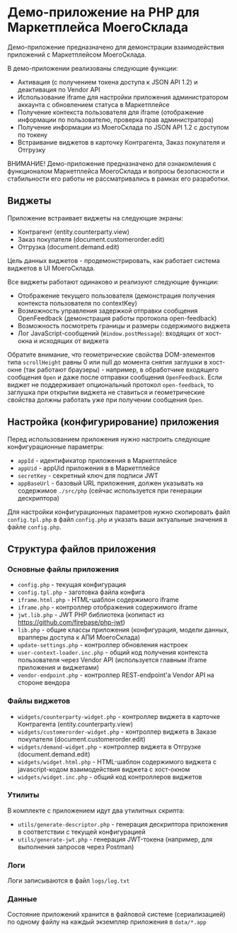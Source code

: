 # Демо-приложение на PHP для Маркетплейса МоегоСклада

Демо-приложение предназначено для демонстрации взаимодействия приложений с Маркетплейсом МоегоСклада. 

В демо-приложении реализованы следующие функции:
* Активация (с получением токена доступа к JSON API 1.2) и деактивация по Vendor API
* Использование iframe для настройки приложения администратором аккаунта с обновлением статуса в Маркетплейсе
* Получение контекста пользователя для iframe (отображение информации по пользователю, проверка прав администратора)
* Получение информации из МоегоСклада по JSON API 1.2 с доступом по токену
* Встраивание виджетов в карточку Контрагента, Заказ покупателя и Отгрузку

ВНИМАНИЕ! Демо-приложение предназначено для ознакомления с функционалом Маркетплейса МоегоСклада и вопросы 
безопасности и стабильности его работы не рассматривались в рамках его разработки.

## Виджеты

Приложение встраивает виджеты на следующие экраны:

* Контрагент (entity.counterparty.view)
* Заказ покупателя (document.customerorder.edit)
* Отгрузка (document.demand.edit)

Цель данных виджетов - продемонстрировать, как работает система виджетов в UI МоегоСклада. 

Все виджеты работают одинаково и реализуют следующие функции:
* Отображение текущего пользователя (демонстрация получения контекста пользователя по contextKey)
* Возможность управления задержкой отправки сообщения OpenFeedback (демонстрация работы протокола open-feedback)
* Возможность посмотреть границы и размеры содержимого виджета
* Лог JavaScript-сообщений (`Window.postMessage`): входящих от хост-окна и исходящих от виджета  

Обратите внимание, что геометрические свойства DOM-элементов типа `scrollHeight` равны 0 или null до момента снятия заглушки 
в хост-окне (так работают браузеры) - например, в обработчике входящего сообщения `Open` и даже после отправки сообщения `OpenFeedback`. 
Если виджет не поддерживает опциональный протокол `open-feedback`, то заглушка при открытии виджета не ставиться и геометрические
свойства должны работать уже при получении сообщения `Open`.   

## Настройка (конфигурирование) приложения

Перед использованием приложения нужно настроить следующие конфигурационные параметры:

* `appId`                           - идентификатор приложения в Маркетплейсе
* `appUid`                          - appUid приложения в  в Маркетплейсе
* `secretKey`                       - секретный ключ для подписи JWT
* `appBaseUrl`                      - базовый URL приложения, должен указывать на содержимое `./src/php` (сейчас используется при генерации дескриптора)

Для настройки конфигурационных параметров нужно скопировать файл `config.tpl.php` в файл `config.php` 
и указать ваши актуальные значения в файле `config.php`.

## Структура файлов приложения

### Основные файлы приложения

* `config.php`                      - текущая конфигурация
* `config.tpl.php`                  - заготовка файла конфига
* `iframe.html.php`                 - HTML-шаблон содержимого iframe
* `iframe.php`                      - контроллер отображения содержимого iframe
* `jwt.lib.php`                     - JWT PHP библиотека (копипаст из https://github.com/firebase/php-jwt)
* `lib.php`                         - общие классы приложения (конфигурация, модели данных, врапперы доступа к АПИ МоегоСклада)
* `update-settings.php`             - контроллер обновления настроек
* `user-context-loader.inc.php`     - общий код получения контекста пользователя через Vendor API (используется главным iframe приложения и виджетами) 
* `vendor-endpoint.php`             - контроллер REST-endpoint'a Vendor API на стороне вендора

### Файлы виджетов

* `widgets/counterparty-widget.php`     - контроллер виджета в карточке Контрагента (entity.counterparty.view)
* `widgets/customerorder-widget.php`    - контроллер виджета в Заказе покупателя (document.customerorder.edit)
* `widgets/demand-widget.php`           - контроллер виджета в Отгрузке (document.demand.edit)
* `widgets/widget.html.php`             - HTML-шаблон содержимого виджета с javascript-кодом взаимодействия виджета с хост-окном
* `widgets/widget.inc.php`              - общий код контроллеров виджетов

### Утилиты

В комплекте с приложением идут два утилитных скрипта:

* `utils/generate-descriptor.php`     - генерация дескриптора приложения в соответствии с текущей конфигурацией
* `utils/generate-jwt.php`            - генерация JWT-токена (например, для выполнения запросов через Postman) 

### Логи

Логи записываются в файл `logs/log.txt`

### Данные

Состояние приложений хранится в файловой системе (сериализацией) по одному файлу на каждый экземпляр приложения в `data/*.app` 
